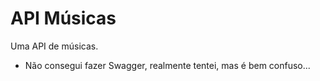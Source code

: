 # API Músicas

Uma API de músicas.

- Não consegui fazer Swagger, realmente tentei, mas é bem confuso...